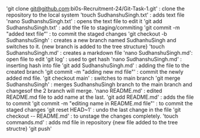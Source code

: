 'git clone git@github.com:bi0s-Recruitment-24/Git-Task-1.git' : clone the repository to the local system
'touch SudhanshuSingh.txt' : adds text file 
'nano SudhanshuSingh.txt' : opens the text file to edit it
'git add SudhanshuSingh.txt' : add the file to staging/commiting
'git commit -m "added text file"' : to commit the staged changes 
'git checkout -b SudhanshuSingh' : creates a new branch named SudhanhuSingh and switches to it.
{new branch is added to the tree structure}
'touch SudhanshuSingh.md' : creates a markdown file
'nano SudhanshuSingh.md': open file to edit
'git log' : used to get hash
'nano SudhanshuSingh.md' : inserting hash into file
'git add SudhanshuSingh.md' : adding the file to the created branch 
'git commit -m "adding new md file"' : commit the newly added md file. 
'git checkout main' : switches to main branch
'git merge SudhanshuSingh' : merges SudhanshuSingh branch to the main branch and changesof the 2 branch will merge.
'nano README.md' : edited README.md file to add name at the last.
'git add README.md' : adds the file to commit
'git commit -m "editing name in README.md file"' : to commit the staged changes
'git reset HEAD~1' : undo the last change in the file
'git checkout -- README.md' : to unstage the changes completely. 
'touch commands.md' : adds md file in repository {new file added to the tree structre}
'git push' 

















  
 
